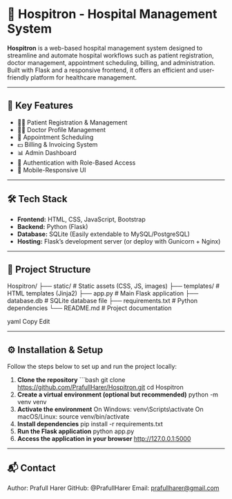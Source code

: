 # 🏥 Hospitron - Hospital Management System

**Hospitron** is a web-based hospital management system designed to streamline and automate hospital workflows such as patient registration, doctor management, appointment scheduling, billing, and administration. Built with Flask and a responsive frontend, it offers an efficient and user-friendly platform for healthcare management.

---

## 🚀 Key Features

- 🧑‍⚕️ Patient Registration & Management  
- 👨‍⚕️ Doctor Profile Management  
- 📅 Appointment Scheduling  
- 💵 Billing & Invoicing System  
- 📊 Admin Dashboard  
- 🔐 Authentication with Role-Based Access  
- 📱 Mobile-Responsive UI  

---

## 🛠️ Tech Stack

- **Frontend:** HTML, CSS, JavaScript, Bootstrap  
- **Backend:** Python (Flask)  
- **Database:** SQLite (Easily extendable to MySQL/PostgreSQL)  
- **Hosting:** Flask’s development server (or deploy with Gunicorn + Nginx)

---

## 📁 Project Structure

Hospitron/
├── static/ # Static assets (CSS, JS, images)
├── templates/ # HTML templates (Jinja2)
├── app.py # Main Flask application
├── database.db # SQLite database file
├── requirements.txt # Python dependencies
└── README.md # Project documentation

yaml
Copy
Edit

---

## ⚙️ Installation & Setup

Follow the steps below to set up and run the project locally:

1. **Clone the repository**
		```bash
				git clone https://github.com/PrafullHarer/Hospitron.git
				cd Hospitron
2. **Create a virtual environment (optional but recommended)**
			python -m venv venv
3. **Activate the environment**
	On Windows:
		venv\Scripts\activate
	On macOS/Linux:
		source venv/bin/activate
4. **Install dependencies**
		pip install -r requirements.txt
5. **Run the Flask application**
		python app.py
6. **Access the application in your browser**
		http://127.0.0.1:5000

---
## 📬 Contact
Author: Prafull Harer
GitHub: @PrafullHarer
Email: prafullharer@gmail.com
